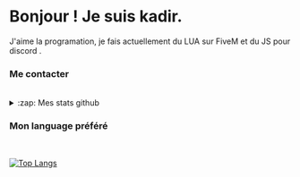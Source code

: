# Bonjour ! Je suis kadir.

J'aime la programation, je fais actuellement du LUA sur FiveM et du JS pour discord .

### Me contacter

<br/>

<details> 
  <summary>:zap: Mes stats github</summary>

  <br />
  
  [![Kadir github stats](https://github-readme-stats.vercel.app/api?username=hoyame&count_private=true&show_icons=true)](https://github.com/anuraghazra/github-readme-stats)

  [![Top Langs](https://github-readme-stats.vercel.app/api/top-langs/?username=Kadir-FiveM)](https://github.com/anuraghazra/github-readme-stats)
  
</details>

### Mon language préféré

<br />

[![Top Langs](https://github-readme-stats.vercel.app/api/top-langs/?username=Kadir-FiveM)](https://github.com/Kadir-FiveM)

<br />
